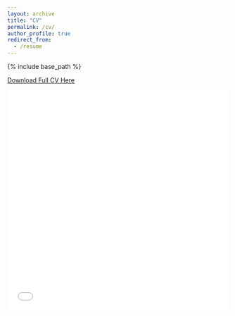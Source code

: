 ```yaml
---
layout: archive
title: "CV"
permalink: /cv/
author_profile: true
redirect_from:
  - /resume
---
```


{% include base_path %}

[Download Full CV Here](http://rfrancolini.github.io/files/FrancoliniFeb2021CV.pdf)

<iframe src="/files/FrancoliniFeb20201CV.pdf" width="100%" height="500" frameborder="no" border="0" marginwidth="0" marginheight="0"></iframe>

